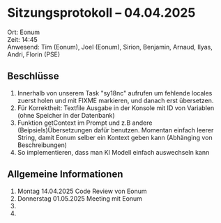 # Sitzungsprotokoll – 04.04.2025

Ort: Eonum  
Zeit: 14:45  
Anwesend: Tim (Eonum), Joel (Eonum), Sirion, Benjamin, Arnaud, Ilyas, Andri, Florin (PSE)  


## Beschlüsse

1. Innerhalb von unserem Task "sy18nc" aufrufen um fehlende locales zuerst holen und mit FIXME markieren, und danach erst übersetzen.
2. Für Korrektheit: Textfile Ausgabe in der Konsole mit ID von Variablen (ohne Speicher in der Datenbank)
3. Funktion getContext im Prompt und z.B andere (Beipsiels)Übersetzungen dafür benutzen. Momentan einfach leerer String, damit Eonum selber ein Kontext geben kann (Abhänging von Beschreibungen) 
4. So implementieren, dass man KI Modell einfach auswechseln kann

## Allgemeine Informationen

1. Montag 14.04.2025 Code Review von Eonum
2. Donnerstag 01.05.2025 Meeting mit Eonum
3. 
4. 

